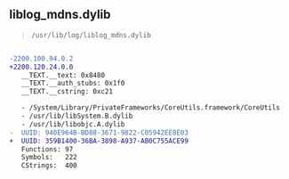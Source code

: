 ## liblog_mdns.dylib

> `/usr/lib/log/liblog_mdns.dylib`

```diff

-2200.100.94.0.2
+2200.120.24.0.0
   __TEXT.__text: 0x8480
   __TEXT.__auth_stubs: 0x1f0
   __TEXT.__cstring: 0xc21

   - /System/Library/PrivateFrameworks/CoreUtils.framework/CoreUtils
   - /usr/lib/libSystem.B.dylib
   - /usr/lib/libobjc.A.dylib
-  UUID: 940E964B-BD88-3671-9822-C05942EE8E03
+  UUID: 359B1400-36BA-3898-A937-AB0C755ACE99
   Functions: 97
   Symbols:   222
   CStrings:  400

```
